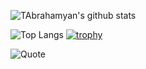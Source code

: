 ![TAbrahamyan's github stats](https://github-readme-stats.vercel.app/api?username=TAbrahamyan&show_icons=true&theme=merko)

![Top Langs](https://github-readme-stats.vercel.app/api/top-langs/?username=TAbrahamyan&show_icons=true&theme=merko)
[![trophy](https://github-profile-trophy.vercel.app/?username=TAbrahamyan&theme=gruvbox&row=2&column=3)](https://github.com/TAbrahamyan/github-profile-trophy)

![Quote](https://github-readme-quotes.herokuapp.com/quote?theme=dark&animation=grow_out_in)

